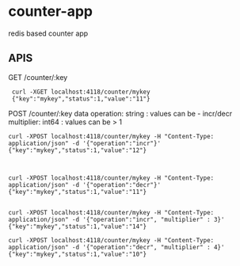 # counter-app
redis based counter app

## APIS
GET /counter/:key

```shell
 curl -XGET localhost:4118/counter/mykey
 {"key":"mykey","status":1,"value":"11"}
 ```

POST /counter/:key
data
operation: string : values can be - incr/decr
multiplier: int64 : values can be > 1

```shell
curl -XPOST localhost:4118/counter/mykey -H "Content-Type: application/json" -d '{"operation":"incr"}'
{"key":"mykey","status":1,"value":"12"}



curl -XPOST localhost:4118/counter/mykey -H "Content-Type: application/json" -d '{"operation":"decr"}'
{"key":"mykey","status":1,"value":"11"}


curl -XPOST localhost:4118/counter/mykey -H "Content-Type: application/json" -d '{"operation":"incr", "multiplier" : 3}'
{"key":"mykey","status":1,"value":"14"}

curl -XPOST localhost:4118/counter/mykey -H "Content-Type: application/json" -d '{"operation":"decr", "multiplier" : 4}'
{"key":"mykey","status":1,"value":"10"}
```
